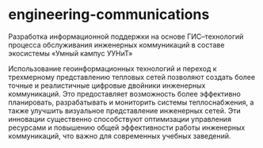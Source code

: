 # engineering-communications
Разработка информационной поддержки на основе ГИС–технологий процесса обслуживания инженерных коммуникаций в составе экосистемы «Умный кампус УУНиТ»

Использование геоинформационных технологий и переход к трехмерному представлению тепловых сетей позволяют создать более точные и реалистичные цифровые двойники инженерных коммуникаций. Это предоставляет возможность более эффективно планировать, разрабатывать и мониторить системы теплоснабжения, а также улучшить визуальное представление инженерных сетей. Эти инновации существенно способствуют оптимизации управления ресурсами и повышению общей эффективности работы инженерных коммуникаций, что важно для современных учебных заведений.
